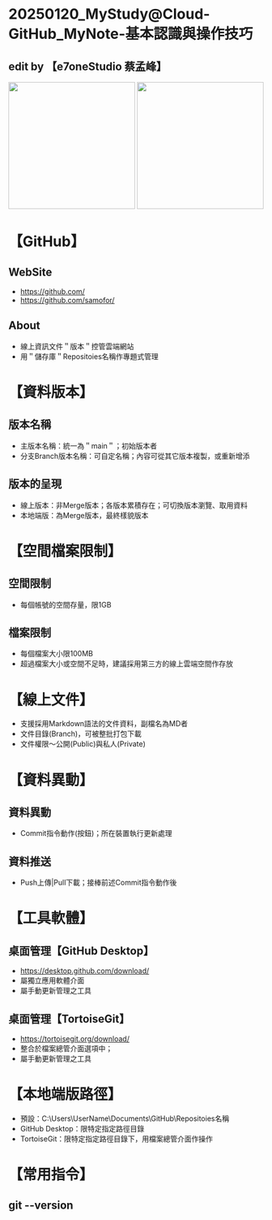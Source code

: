 
# 20250120_MyStudy@Cloud-GitHub_MyNote-基本認識與操作技巧

## edit by 【e7oneStudio 蔡孟峰】
<img src="https://e7onestudio.com/wp-content/uploads/FoFoCup-Group_A-1.jpg" width=250> <img src="https://e7onestudio.com/wp-content/uploads/FilesShare20240905_AIGC_SD_MyLora_DozhaiGirl_00317.jpg" width=250>
# 【GitHub】

## WebSite
- https://github.com/
- https://github.com/samofor/

## About
- 線上資訊文件＂版本＂控管雲端網站
- 用＂儲存庫＂Repositoies名稱作專題式管理

# 【資料版本】

## 版本名稱
- 主版本名稱：統一為＂main＂；初始版本者
- 分支Branch版本名稱：可自定名稱；內容可從其它版本複製，或重新增添

## 版本的呈現
- 線上版本：非Merge版本；各版本累積存在；可切換版本瀏覽、取用資料
- 本地端版：為Merge版本，最終樣貌版本

# 【空間檔案限制】

## 空間限制
- 每個帳號的空間存量，限1GB
## 檔案限制
- 每個檔案大小限100MB
- 超過檔案大小或空間不足時，建議採用第三方的線上雲端空間作存放

# 【線上文件】
- 支援採用Markdown語法的文件資料，副檔名為MD者
- 文件目錄(Branch)，可被整批打包下載
- 文件權限～公開(Public)與私人(Private)

# 【資料異動】

## 資料異動
- Commit指令動作(按鈕)；所在裝置執行更新處理
## 資料推送
- Push上傳|Pull下載；接棒前述Commit指令動作後


# 【工具軟體】

## 桌面管理【GitHub Desktop】
- https://desktop.github.com/download/
- 屬獨立應用軟體介面
- 屬手動更新管理之工具

## 桌面管理【TortoiseGit】
- https://tortoisegit.org/download/
- 整合於檔案總管介面選項中；
- 屬手動更新管理之工具

# 【本地端版路徑】
- 預設：C:\Users\UserName\Documents\GitHub\Repositoies名稱
- GitHub Desktop：限特定指定路徑目錄
- TortoiseGit：限特定指定路徑目錄下，用檔案總管介面作操作


# 【常用指令】
## git --version


